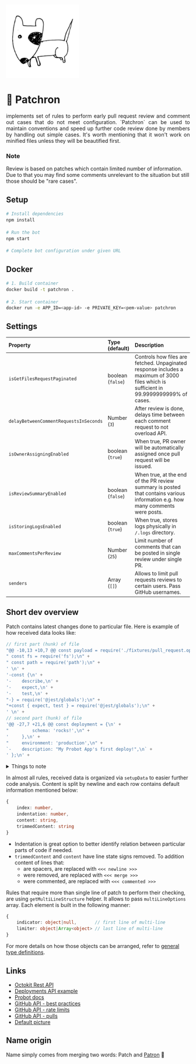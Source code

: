 <img src="https://github.com/trolit/Patchron/blob/master/.github/picture.jpg" alt="Patchron image" height="200"/>

# 🐶 Patchron

<p align="justify">
implements set of rules to perform early pull request review and comment out cases that do not meet configuration. `Patchron` can be used to maintain conventions and speed up further code review done by members by handling out simple cases. It's worth mentioning that it won't work on minified files unless they will be beautified first.
</p>

### Note

Review is based on patches which contain limited number of information. Due to that you may find some comments unrelevant to the situation but still those should be "rare cases".

## Setup

```sh
# Install dependencies
npm install

# Run the bot
npm start

# Complete bot configuration under given URL
```

## Docker

```sh
# 1. Build container
docker build -t patchron .

# 2. Start container
docker run -e APP_ID=<app-id> -e PRIVATE_KEY=<pem-value> patchron
```

## Settings

| Property                               | Type (default)       | Description                                                                                                                           |
| :------------------------------------- | :------------------- | :------------------------------------------------------------------------------------------------------------------------------------ |
| `isGetFilesRequestPaginated`           | boolean (`false`)    | Controls how files are fetched. Unpaginated response includes a maximum of 3000 files which is sufficient in 99.9999999999% of cases. |
| `delayBetweenCommentRequestsInSeconds` | Number (`3`)         | After review is done, delays time between each comment request to not overload API.                                                   |
| `isOwnerAssigningEnabled`              | boolean (`true`)     | When true, PR owner will be automatically assigned once pull request will be issued.                                                  |
| `isReviewSummaryEnabled`               | boolean (`false`)    | When true, at the end of the PR review summary is posted that contains various information e.g. how many comments were posts.         |
| `isStoringLogsEnabled`                 | boolean (`true`)     | When true, stores logs physically in `/.logs` directory.                                                                              |
| `maxCommentsPerReview`                 | Number (`25`)        | Limit number of comments that can be posted in single review under single PR.                                                         |
| `senders`                              | Array<string> (`[]`) | Allows to limit pull requests reviews to certain users. Pass GitHub usernames.                                                        |

## Short dev overview

Patch contains latest changes done to particular file. Here is example of how received data looks like:

```js
// first part (hunk) of file
"@@ -10,13 +10,7 @@ const payload = require('./fixtures/pull_request.opened');\n" +
" const fs = require('fs');\n" +
" const path = require('path');\n" +
' \n' +
'-const {\n' +
'-    describe,\n' +
'-    expect,\n' +
'-    test,\n' +
"-} = require('@jest/globals');\n" +
"+const { expect, test } = require('@jest/globals');\n" +
' \n' +
// second part (hunk) of file
'@@ -27,7 +21,6 @@ const deployment = {\n' +
"         schema: 'rocks!',\n" +
'     },\n' +
"     environment: 'production',\n" +
`-    description: "My Probot App's first deploy!",\n` +
' };\n' +
```

<details>
<summary>Things to note</summary>

-   line that was added starts with `+`
-   line that was removed starts with `-`
-   line that was unchanged starts with `whitespace`
-   line that begins with `@@` is <em>hunk header</em>. It allows to identify lines in respect to source file. It also informs about hunk length.

Hunk header e.g. `@@ -10,13 +10,7 @@` contains following information:

-   LEFT SIDE `-10,13`
    -   10 is number of first line that starts below hunk header
    -   13 is left side hunk length (sum of unchanged and removed lines)
-   RIGHT SIDE `+10,7`
    -   10 is number of first line that starts below hunk header
    -   7 is right side hunk length (sum of unchanged and added lines)

</details>

In almost all rules, received data is organized via `setupData` to easier further code analysis. Content is split by newline and each row contains default information mentioned below:

```ts
{
    index: number,
    indentation: number,
    content: string,
    trimmedContent: string
}
```

-   Indentation is great option to better identify relation between particular parts of code if needed.
-   `trimmedContent` and `content` have line state signs removed. To addition content of lines that:
    -   are spacers, are replaced with `<<< newline >>>`
    -   were removed, are replaced with `<<< merge >>>`
    -   were commented, are replaced with `<<< commented >>>`

Rules that require more than single line of patch to perform their checking, are using `getMultiLineStructure` helper. It allows to pass `multiLineOptions` array. Each element is built in the following manner:

```ts
{
    indicator: object|null,       // first line of multi-line
    limiter: object|Array<object> // last line of multi-line
}
```

For more details on how those objects can be arranged, refer to [general type definitions](https://github.com/trolit/Patchron/blob/master/src/config/type-definitions/general.js).

## Links

-   [Octokit Rest API](https://octokit.github.io/rest.js)
-   [Deployments API example](https://developer.github.com/v3/repos/deployments/)
-   [Probot docs](https://probot.github.io/docs/)
-   [GitHub API - best practices](https://docs.github.com/en/rest/guides/best-practices-for-integrators)
-   [GitHub API - rate limits](https://docs.github.com/en/developers/apps/building-github-apps/rate-limits-for-github-apps)
-   [GitHub API - pulls](https://docs.github.com/en/rest/reference/pulls)
-   [Default picture](https://pixabay.com/vectors/dog-pet-hound-black-eye-animal-151123/)

## Name origin

Name simply comes from merging two words: Patch and [Patron](<https://en.wikipedia.org/wiki/Patron_(dog)>) 🐶
